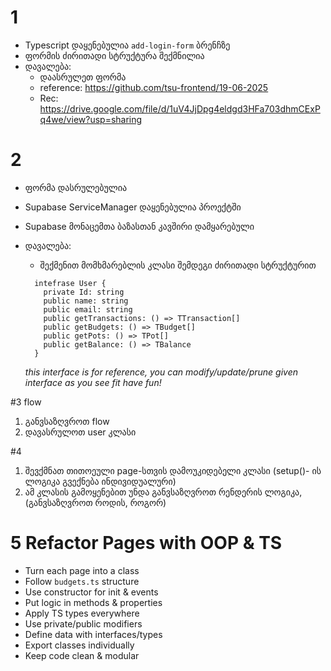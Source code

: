 # 1

- Typescript დაყენებულია `add-login-form` ბრენჩზე
- ფორმის ძირითადი სტრუქტურა შექმნილია
- დავალება:
  - დაასრულეთ ფორმა
  - reference: https://github.com/tsu-frontend/19-06-2025
  - Rec: https://drive.google.com/file/d/1uV4JjDpg4eldgd3HFa703dhmCExPq4we/view?usp=sharing

# 2

- ფორმა დასრულებულია
- Supabase ServiceManager დაყენებულია პროექტში
- Supabase მონაცემთა ბაზასთან კავშირი დამყარებული

- დავალება:

  - შექმენით მომხმარებლის კლასი შემდეგი ძირითადი სტრუქტურით

  ```
    intefrase User {
      private Id: string
      public name: string
      public email: string
      public getTransactions: () => TTransaction[]
      public getBudgets: () => TBudget[]
      public getPots: () => TPot[]
      public getBalance: () => TBalance
    }
  ```

  _this interface is for reference, you can modify/update/prune given interface as you see fit_
  _have fun!_

#3 flow

1. განვსაზღვროთ flow
2. დავასრულოთ user კლასი

#4

1. შევქმნათ თითოეული page-სთვის დამოუკიდებელი კლასი
   (setup()- ის ლოგიკა გვექნება ინდივიდუალური)
2. ამ კლასის გამოყენებით უნდა განვსაზღვროთ რენდერის ლოგიკა, (განვსაზღვროთ როდის, როგორ)

# 5 Refactor Pages with OOP & TS

- Turn each page into a class
- Follow `budgets.ts` structure
- Use constructor for init & events
- Put logic in methods & properties
- Apply TS types everywhere
- Use private/public modifiers
- Define data with interfaces/types
- Export classes individually
- Keep code clean & modular

